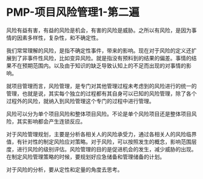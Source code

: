 # PMP-项目风险管理1-第二遍

风险有益有害，有益的风险是机会，有害的风险是威胁。之所以有风险，是因为事情的因素多样性，复杂性，和不确定性。

我们常常理解的风险，是指不确定性事件，带来的影响。现在对于风险的定义还扩展到了非事件性风险，比如变异风险。就是指没有预料到的结果的偏差。事情的结果不在预期范围内。以及由于知识的缺乏导致认知上的不足而出现的对事情的影响。

就项目管理而言，风险管理，是专门对其他管理过程未考虑到的风险进行的统一的管理，也就是说，其实每个独立的过程都有其自身可以已知的风险管理，除了各个过程外的风险，就纳入到风险管理这个专门的过程中进行管理。

风险可以分为单个项目风险和整体项目风险。不论是单个风险项目还是整体项目风险，其实影响都会产生连锁反应。

对于风险管理规划，主要是分析各相关人的风险承受力，通过各相关人的风险临界值，有针对性的制定风险应对策略。对于风险，可以按照发生的概念，影响范围层度，进行风险的级别评估。风险管理的目的是促进机会的发生，减少威胁的出现。在制定风险管理策略的时候，要规划好应急储备和管理储备的计划。

对于风险的分析，要从定性和定量的角度去思考。